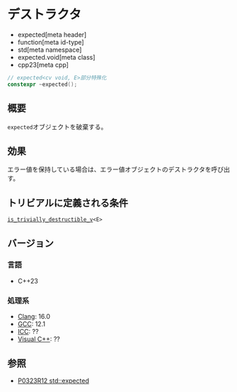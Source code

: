 # デストラクタ
* expected[meta header]
* function[meta id-type]
* std[meta namespace]
* expected.void[meta class]
* cpp23[meta cpp]

```cpp
// expected<cv void, E>部分特殊化
constexpr ~expected();
```

## 概要
`expected`オブジェクトを破棄する。


## 効果
エラー値を保持している場合は、エラー値オブジェクトのデストラクタを呼び出す。


## トリビアルに定義される条件
[`is_trivially_destructible_v`](/reference/type_traits/is_trivially_destructible.md)`<E>`


## バージョン
### 言語
- C++23

### 処理系
- [Clang](/implementation.md#clang): 16.0
- [GCC](/implementation.md#gcc): 12.1
- [ICC](/implementation.md#icc): ??
- [Visual C++](/implementation.md#visual_cpp): ??


## 参照
- [P0323R12 std::expected](https://www.open-std.org/jtc1/sc22/wg21/docs/papers/2022/p0323r12.html)
